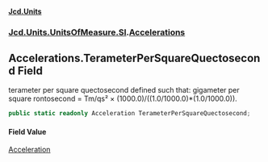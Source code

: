#### [Jcd.Units](index.md 'index')
### [Jcd.Units.UnitsOfMeasure.SI](Jcd.Units.UnitsOfMeasure.SI.md 'Jcd.Units.UnitsOfMeasure.SI').[Accelerations](Accelerations.md 'Jcd.Units.UnitsOfMeasure.SI.Accelerations')

## Accelerations.TerameterPerSquareQuectosecond Field

terameter per square quectosecond defined such that: gigameter per square rontosecond = Tm/qs² × (1000.0)/((1.0/1000.0)*(1.0/1000.0)).

```csharp
public static readonly Acceleration TerameterPerSquareQuectosecond;
```

#### Field Value
[Acceleration](Acceleration.md 'Jcd.Units.UnitTypes.Acceleration')
